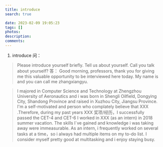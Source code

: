 ```yaml
---
title: introduce
search: true

date: 2023-02-09 19:05:23
tags: []
photos:
description:
comments:
---
```


1. introduce
问：
> Please introduce yourself briefly.
> Tell us about yourself.
> Call you talk about yourself?
答：
> Good morning, professors, thank you for giving me this valuable opportunity to be interviewed here today. My name is and you can call me zhangxiangyu.

> I majored in Computer Science and Technology at Zhengzhou University of Aeronautics and i was born in Shengli Oilfield, Dongying City, Shandong Province and raised in Xuzhou City, Jiangsu Province.
> I'm a self-motivated and person who complately believe that XXX .Therefore, during my past years XXX 奖项/经历，I successfully passed the CET-4 and CET-6
> I worked in XXX (as an intern) in 2018 summer vacation. The skills I`ve gained and knowledge i was taking away were immeasurable. As an intern, i frequently worked on several tasks at a time，so i always had multiple items on my to-do list. I consider myself pretty good at multitasking and i enjoy staying busy.



